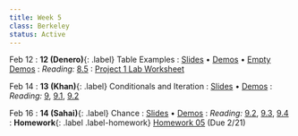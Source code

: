 ```yaml
---
title: Week 5
class: Berkeley
status: Active
---
```


Feb 12
: **12 (Denero)**{: .label} Table Examples
   : [Slides](https://docs.google.com/presentation/d/1Fax7tlr6ruveRTp3sA-AIZvLR7xcJv7Ds3dGqnoh0cI/edit?usp=sharing) &#8226; [Demos](https://data8.datahub.berkeley.edu/hub/user-redirect/git-pull?repo=https%3A%2F%2Fgithub.com%2Fdata-8%2Fmaterials-sp24&urlpath=tree%2Fmaterials-sp24%2Flec%2Flec12%2Flec12-modified.ipynb&branch=main) &#8226; [Empty Demos](https://data8.datahub.berkeley.edu/hub/user-redirect/git-pull?repo=https%3A%2F%2Fgithub.com%2Fdata-8%2Fmaterials-sp24&urlpath=tree%2Fmaterials-sp24%2Flec%2Flec12%2Flec12-empty.ipynb&branch=main)
: *Reading:* [8.5](https://inferentialthinking.com/chapters/08/5/Bike_Sharing_in_the_Bay_Area.html)
   : [Project 1 Lab Worksheet](https://drive.google.com/file/d/1iQsqCZ9MJWIR3FjunbNLubHJfe9LkFEc/view?usp=sharing)

Feb 14
: **13 (Khan)**{: .label} Conditionals and Iteration
   : [Slides](https://docs.google.com/presentation/d/1yr3eN7JIDpzeakZDsu5gvBa4g6R8R0yC9M91vvfu9Dw/edit#slide=id.g610d9f86d0_0_5) &#8226; [Demos](https://data8.datahub.berkeley.edu/hub/user-redirect/git-pull?repo=https%3A%2F%2Fgithub.com%2Fdata-8%2Fmaterials-sp24&urlpath=tree%2Fmaterials-sp24%2Flec%2Flec13%2Flec13_modified.ipynb&branch=main)
: *Reading:* [9](https://inferentialthinking.com/chapters/09/Randomness.html), [9.1](https://inferentialthinking.com/chapters/09/1/Conditional_Statements.html), [9.2](https://inferentialthinking.com/chapters/09/2/Iteration.html)

Feb 16
: **14 (Sahai)**{: .label} Chance
   : [Slides](https://docs.google.com/presentation/d/12tPKkkU03d_K35lKTHHhjoe9S6Qx9zOQCmWRbHalQ5s/edit?usp=sharing) &#8226; [Demos](https://data8.datahub.berkeley.edu/hub/user-redirect/git-pull?repo=https%3A%2F%2Fgithub.com%2Fdata-8%2Fmaterials-sp24&urlpath=tree%2Fmaterials-sp24%2Flec%2Flec14%2Flec14.ipynb)
: *Reading:* [9.2](https://inferentialthinking.com/chapters/09/2/Iteration.html), [9.3](https://inferentialthinking.com/chapters/09/3/Simulation.html), [9.4](https://inferentialthinking.com/chapters/09/4/Monty_Hall_Problem.html)
: **Homework**{: .label .label-homework} [Homework 05](https://data8.datahub.berkeley.edu/hub/user-redirect/git-pull?repo=https%3A%2F%2Fgithub.com%2Fdata-8%2Fmaterials-sp24&urlpath=tree%2Fmaterials-sp24%2Fhw%2Fhw05%2Fhw05.ipynb) (Due 2/21)